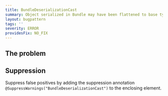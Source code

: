 ```yaml
---
title: BundleDeserializationCast
summary: Object serialized in Bundle may have been flattened to base type.
layout: bugpattern
tags: ''
severity: ERROR
providesFix: NO_FIX
---
```


<!--
*** AUTO-GENERATED, DO NOT MODIFY ***
To make changes, edit the @BugPattern annotation or the explanation in docs/bugpattern.
-->

## The problem


## Suppression
Suppress false positives by adding the suppression annotation `@SuppressWarnings("BundleDeserializationCast")` to the enclosing element.
